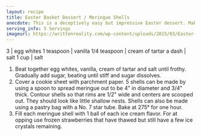 ```yaml
---
layout: recipe
title: Easter Basket Dessert / Meringue Shells
anecdote: This is a deceptively easy but impressive Easter dessert. Make meringue shells and let them cool. From 1 pint of strawberry, chocolate and pistachio ice creams, make 5 balls of each flavor using a small ice cream scoop.
serving_info: 5 Servings
imageurl: https://writtenreality.com/wp-content/uploads/2015/03/Easter-Meringue-Nest1.jpg
---
```

<!-- Ingredients -->

3 | egg whites
1 teaspoon | vanilla
1/4 teaspoon | cream of tartar
a dash | salt
1 cup | salt

<!-- split -->
<!-- Steps -->
1. Beat together egg whites, vanilla, cream of tartar and salt until frothy. Gradually add sugar, beating until stiff and sugar dissolves.
2. Cover a cookie sheet with parchment paper. 5 shells can be made by using a spoon to spread meringue out to be 4" in diameter and 3/4" thick. Contour shells so that rims are 1/2" wide and centers are scooped out. They should look like little shallow nests. Shells can also be made using a pastry bag with a No. 7 star tube. Bake at 275° for one hour.
3. Fill each meringue shell with 1 ball of each ice cream flavor. For at opping use frozen strawberries that have thawed but still have a few ice crystals remaining.

